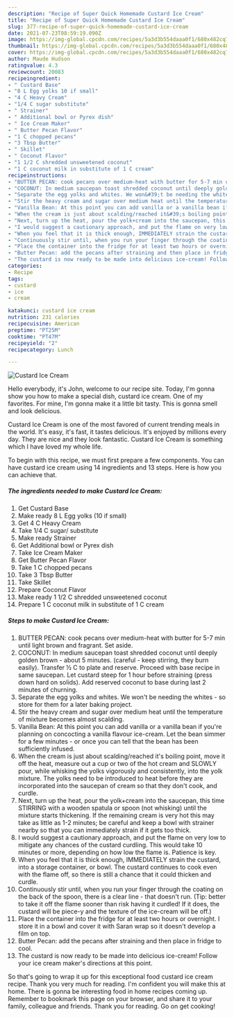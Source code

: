 ```yaml
---
description: "Recipe of Super Quick Homemade Custard Ice Cream"
title: "Recipe of Super Quick Homemade Custard Ice Cream"
slug: 377-recipe-of-super-quick-homemade-custard-ice-cream
date: 2021-07-23T08:59:19.090Z
image: https://img-global.cpcdn.com/recipes/5a3d3b554daaa0f1/680x482cq70/custard-ice-cream-recipe-main-photo.jpg
thumbnail: https://img-global.cpcdn.com/recipes/5a3d3b554daaa0f1/680x482cq70/custard-ice-cream-recipe-main-photo.jpg
cover: https://img-global.cpcdn.com/recipes/5a3d3b554daaa0f1/680x482cq70/custard-ice-cream-recipe-main-photo.jpg
author: Maude Hudson
ratingvalue: 4.3
reviewcount: 20083
recipeingredient:
- " Custard Base"
- "8 L Egg yolks 10 if small"
- "4 C Heavy Cream"
- "1/4 C sugar substitute"
- " Strainer"
- " Additional bowl or Pyrex dish"
- " Ice Cream Maker"
- " Butter Pecan Flavor"
- "1 C chopped pecans"
- "3 Tbsp Butter"
- " Skillet"
- " Coconut Flavor"
- "1 1/2 C shredded unsweetened coconut"
- "1 C coconut milk in substitute of 1 C cream"
recipeinstructions:
- "BUTTER PECAN: cook pecans over medium-heat with butter for 5-7 min until light brown and fragrant. Set aside."
- "COCONUT: In medium saucepan toast shredded coconut until deeply golden brown - about 5 minutes. (careful - keep stirring, they burn easily). Transfer ½ C to plate and reserve. Proceed with base recipe in same saucepan. Let custard steep for 1 hour before straining (press down hard on solids). Add reserved coconut to base during last 2 minutes of churning."
- "Separate the egg yolks and whites. We won&#39;t be needing the whites - so store for them for a later baking project."
- "Stir the heavy cream and sugar over medium heat until the temperature of mixture becomes almost scalding."
- "Vanilla Bean: At this point you can add vanilla or a vanilla bean if you&#39;re planning on concocting a vanilla flavour ice-cream. Let the bean simmer for a few minutes - or once you can tell that the bean has been sufficiently infused."
- "When the cream is just about scalding/reached it&#39;s boiling point, move it off the heat, measure out a cup or two of the hot cream and SLOWLY pour, while whisking the yolks vigorously and consistently, into the yolk mixture. The yolks need to be introduced to heat before they are incorporated into the saucepan of cream so that they don&#39;t cook, and curdle."
- "Next, turn up the heat, pour the yolk+cream into the saucepan, this time STIRRING with a wooden spatula or spoon (not whisking) until the mixture starts thickening. If the remaining cream is very hot this may take as little as 1-2 minutes; be careful and keep a bowl with strainer nearby so that you can immediately strain if it gets too thick."
- "I would suggest a cautionary approach, and put the flame on very low to mitigate any chances of the custard curdling. This would take 10 minutes or more, depending on how low the flame is. Patience is key."
- "When you feel that it is thick enough, IMMEDIATELY strain the custard, into a storage container, or bowl. The custard continues to cook even with the flame off, so there is still a chance that it could thicken and curdle."
- "Continuously stir until, when you run your finger through the coating on the back of the spoon, there is a clear line - that doesn&#39;t run. (Tip: better to take it off the flame sooner than risk having it curdled! If it does, the custard will be piece-y and the texture of the ice-cream will be off.)"
- "Place the container into the fridge for at least two hours or overnight. I store it in a bowl and cover it with Saran wrap so it doesn&#39;t develop a film on top."
- "Butter Pecan: add the pecans after straining and then place in fridge to cool."
- "The custard is now ready to be made into delicious ice-cream! Follow your ice cream maker&#39;s directions at this point."
categories:
- Recipe
tags:
- custard
- ice
- cream

katakunci: custard ice cream 
nutrition: 231 calories
recipecuisine: American
preptime: "PT25M"
cooktime: "PT47M"
recipeyield: "2"
recipecategory: Lunch

---
```



![Custard Ice Cream](https://img-global.cpcdn.com/recipes/5a3d3b554daaa0f1/680x482cq70/custard-ice-cream-recipe-main-photo.jpg)

Hello everybody, it's John, welcome to our recipe site. Today, I'm gonna show you how to make a special dish, custard ice cream. One of my favorites. For mine, I'm gonna make it a little bit tasty. This is gonna smell and look delicious.



Custard Ice Cream is one of the most favored of current trending meals in the world. It's easy, it's fast, it tastes delicious. It's enjoyed by millions every day. They are nice and they look fantastic. Custard Ice Cream is something which I have loved my whole life.


To begin with this recipe, we must first prepare a few components. You can have custard ice cream using 14 ingredients and 13 steps. Here is how you can achieve that.

<!--inarticleads1-->

##### The ingredients needed to make Custard Ice Cream:

1. Get  Custard Base
1. Make ready 8 L Egg yolks (10 if small)
1. Get 4 C Heavy Cream
1. Take 1/4 C sugar/ substitute
1. Make ready  Strainer
1. Get  Additional bowl or Pyrex dish
1. Take  Ice Cream Maker
1. Get  Butter Pecan Flavor
1. Take 1 C chopped pecans
1. Take 3 Tbsp Butter
1. Take  Skillet
1. Prepare  Coconut Flavor
1. Make ready 1 1/2 C shredded unsweetened coconut
1. Prepare 1 C coconut milk in substitute of 1 C cream




<!--inarticleads2-->

##### Steps to make Custard Ice Cream:

1. BUTTER PECAN: cook pecans over medium-heat with butter for 5-7 min until light brown and fragrant. Set aside.
1. COCONUT: In medium saucepan toast shredded coconut until deeply golden brown - about 5 minutes. (careful - keep stirring, they burn easily). Transfer ½ C to plate and reserve. Proceed with base recipe in same saucepan. Let custard steep for 1 hour before straining (press down hard on solids). Add reserved coconut to base during last 2 minutes of churning.
1. Separate the egg yolks and whites. We won&#39;t be needing the whites - so store for them for a later baking project.
1. Stir the heavy cream and sugar over medium heat until the temperature of mixture becomes almost scalding.
1. Vanilla Bean: At this point you can add vanilla or a vanilla bean if you&#39;re planning on concocting a vanilla flavour ice-cream. Let the bean simmer for a few minutes - or once you can tell that the bean has been sufficiently infused.
1. When the cream is just about scalding/reached it&#39;s boiling point, move it off the heat, measure out a cup or two of the hot cream and SLOWLY pour, while whisking the yolks vigorously and consistently, into the yolk mixture. The yolks need to be introduced to heat before they are incorporated into the saucepan of cream so that they don&#39;t cook, and curdle.
1. Next, turn up the heat, pour the yolk+cream into the saucepan, this time STIRRING with a wooden spatula or spoon (not whisking) until the mixture starts thickening. If the remaining cream is very hot this may take as little as 1-2 minutes; be careful and keep a bowl with strainer nearby so that you can immediately strain if it gets too thick.
1. I would suggest a cautionary approach, and put the flame on very low to mitigate any chances of the custard curdling. This would take 10 minutes or more, depending on how low the flame is. Patience is key.
1. When you feel that it is thick enough, IMMEDIATELY strain the custard, into a storage container, or bowl. The custard continues to cook even with the flame off, so there is still a chance that it could thicken and curdle.
1. Continuously stir until, when you run your finger through the coating on the back of the spoon, there is a clear line - that doesn&#39;t run. (Tip: better to take it off the flame sooner than risk having it curdled! If it does, the custard will be piece-y and the texture of the ice-cream will be off.)
1. Place the container into the fridge for at least two hours or overnight. I store it in a bowl and cover it with Saran wrap so it doesn&#39;t develop a film on top.
1. Butter Pecan: add the pecans after straining and then place in fridge to cool.
1. The custard is now ready to be made into delicious ice-cream! Follow your ice cream maker&#39;s directions at this point.




So that's going to wrap it up for this exceptional food custard ice cream recipe. Thank you very much for reading. I'm confident you will make this at home. There is gonna be interesting food in home recipes coming up. Remember to bookmark this page on your browser, and share it to your family, colleague and friends. Thank you for reading. Go on get cooking!
